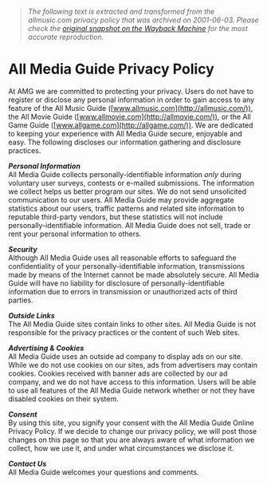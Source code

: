 > *The following text is extracted and transformed from the allmusic.com privacy policy that was archived on 2001-06-03. Please check the [original snapshot on the Wayback Machine](https://web.archive.org/web/20010603041126id_/http%3A//allmusic.com/com/amg/privacy.html) for the most accurate reproduction.*

# All Media Guide Privacy Policy

At AMG we are committed to protecting your privacy. Users do not have to register or disclose any personal information in order to gain access to any feature of the All Music Guide ([www.allmusic.com](http://allmusic.com/)), the All Movie Guide ([www.allmovie.com](http://allmovie.com/)), or the All Game Guide ([www.allgame.com](http://allgame.com/)). We are dedicated to keeping your experience with All Media Guide secure, enjoyable and easy. The following discloses our information gathering and disclosure practices. 

_**Personal Information**_   
All Media Guide collects personally-identifiable information _only_ during voluntary user surveys, contests or e-mailed submissions. The information we collect helps us better program our sites. We do not send unsolicited communication to our users. All Media Guide may provide aggregate statistics about our users, traffic patterns and related site information to reputable third-party vendors, but these statistics will not include personally-identifiable information. All Media Guide does not sell, trade or rent your personal information to others.

_**Security**_   
Although All Media Guide uses all reasonable efforts to safeguard the confidentiality of your personally-identifiable information, transmissions made by means of the Internet cannot be made absolutely secure. All Media Guide will have no liability for disclosure of personally-identifiable information due to errors in transmission or unauthorized acts of third parties.

_**Outside Links**_   
The All Media Guide sites contain links to other sites. All Media Guide is not responsible for the privacy practices or the content of such Web sites.

_**Advertising & Cookies**_   
All Media Guide uses an outside ad company to display ads on our site. While we do not use cookies on our sites, ads from advertisers may contain cookies. Cookies received with banner ads are collected by our ad company, and we do not have access to this information. Users will be able to use all features of the All Media Guide network whether or not they have disabled cookies on their system.

_**Consent**_   
By using this site, you signify your consent with the All Media Guide Online Privacy Policy. If we decide to change our privacy policy, we will post those changes on this page so that you are always aware of what information we collect, how we use it, and under what circumstances we disclose it.

_**Contact Us**_   
All Media Guide welcomes your questions and comments. 
